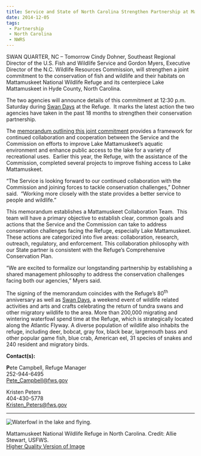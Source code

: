 ```yaml
---
title: Service and State of North Carolina Strengthen Partnership at Mattamuskeet National Wildlife Refuge’s Lake Mattamuskeet
date: 2014-12-05
tags:
 - Partnership
 - North Carolina
 - NWRS
---
```


SWAN QUARTER, NC – Tomorrow Cindy Dohner, Southeast Regional Director of the U.S. Fish and Wildlife Service and Gordon Myers, Executive Director of the N.C. Wildlife Resources Commission, will strengthen a joint commitment to the conservation of fish and wildlife and their habitats on Mattamuskeet National Wildlife Refuge and its centerpiece Lake Mattamuskeet in Hyde County, North Carolina. 

The two agencies will announce details of this commitment at 12:30 p.m. Saturday during [Swan Days](http://www.fws.gov/mattamuskeet/swandays) at the Refuge.  It marks the latest action the two agencies have taken in the past 18 months to strengthen their conservation partnership.

The [memorandum outlining this joint commitment](http://www.fws.gov/southeast/news/2014/Mattamuskeet-Memo_USFWS-NCWRC.pdf) provides a framework for continued collaboration and cooperation between the Service and the Commission on efforts to improve Lake Mattamuskeet’s aquatic environment and enhance public access to the lake for a variety of recreational uses.  Earlier this year, the Refuge, with the assistance of the Commission, completed several projects to improve fishing access to Lake Mattamuskeet.  

“The Service is looking forward to our continued collaboration with the Commission and joining forces to tackle conservation challenges,” Dohner said.  “Working more closely with the state provides a better service to people and wildlife.” 

This memorandum establishes a Mattamuskeet Collaboration Team.  This team will have a primary objective to establish clear, common goals and actions that the Service and the Commission can take to address conservation challenges facing the Refuge, especially Lake Mattamuskeet. These actions are categorized into five areas: collaboration, research, outreach, regulatory, and enforcement. This collaboration philosophy with our State partner is consistent with the Refuge’s Comprehensive Conservation Plan.

“We are excited to formalize our longstanding partnership by establishing a shared management philosophy to address the conservation challenges facing both our agencies,” Myers said.

The signing of the memorandum coincides with the Refuge’s 80<sup>th</sup> anniversary as well as [Swan Days](http://www.fws.gov/mattamuskeet/swandays), a weekend event of wildlife related activities and arts and crafts celebrating the return of tundra swans and other migratory wildlife to the area. More than 200,000 migrating and wintering waterfowl spend time at the Refuge, which is strategically located along the Atlantic Flyway. A diverse population of wildlife also inhabits the refuge, including deer, bobcat, gray fox, black bear, largemouth bass and other popular game fish, blue crab, American eel, 31 species of snakes and 240 resident and migratory birds.

**Contact(s):**  

**P**ete Campbell, Refuge Manager  
252-944-6495  
[Pete_Campbell@fws.gov](mailto:Pete_Campbell@fws.gov)

Kristen Peters  
404-430-5778   
[Kristen_Peters@fws.gov](mailto:Kristen_Peters@fws.gov)

* * *

![Waterfowl in the lake and flying. ](images/newsUploads/newsThumbs/newsImageThumb1C47E6D1-EF27-EBB9-0D67D85C206533B6.jpg)

Mattamuskeet National Wildlife Refuge in North Carolina. Credit: Allie Stewart, USFWS.  
[Higher Quality Version of Image](https://www.flickr.com/photos/usfwssoutheast/12331248533/)

